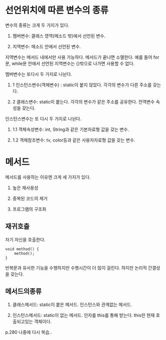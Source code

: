# 선언위치에 따른 변수의 종류

변수의 종류는 크게 두 가지가 있다.

1. 멤버변수: 클래스 영역(메소드 밖)에서 선언된 변수.

2. 지역변수: 메소드 안에서 선언된 변수.

지역변수는 메서드 내에서만 사용 가능하다. 메서드가 끝나면 소멸한다. 예를 들어 for문, while문 안에서 선언된 지역변수는 {}밖으로 나가면 사용할 수 없다.

멤버변수는 또다시 두 가지로 나뉜다.

1. 1 인스턴스변수(객체변수) : static이 붙지 않았다. 각각의 변수가 다른 주소를 갖는다.

1. 2 클래스변수: static이 붙는다. 각각의 변수가 같은 주소를 공유한다. 전역변수 속성을 갖는다.

인스턴스변수는 또 다시 두 가지로 나뉜다.

1. 1.1 객체속성변수: int, String과 같은 기본자료형 값을 갖는 변수.


1. 1.2 객체참조변수: tv, color등과 같은 사용자자료형 값을 갖는 변수.


# 메서드

메서드를 사용하는 이유엔 크게 세 가지가 있다.

1. 높은 재사용성

2. 중복된 코드의 제거

3. 프로그램의 구조화

## 재귀호출

자기 자신을 호출한다.

    void method() {
        method();
    }

반복문과 유사한 기능을 수행하지만 수행시간이 더 많이 걸린다. 하지만 논리적 간결성을 갖는다.

## 메서드의종류

1. 클래스메서드: static이 붙은 메서드. 인스턴스와 관계없는 메서드.

2. 인스턴스메서드: static이 없는 메서드. 인자를 this를 통해 받는다. this란 현재 호출되고있는 객체이다.

p.280 나중에 다시 복습..
